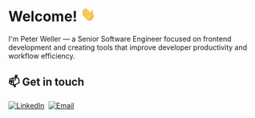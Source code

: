 <h1>Welcome! <img src="https://raw.githubusercontent.com/ABSphreak/ABSphreak/master/gifs/Hi.gif" width="30px" alt="Waving hand"></h1>

<p>I'm Peter Weller — a Senior Software Engineer focused on frontend development and creating tools that improve developer productivity and workflow efficiency.</p>

<h2>📫 Get in touch</h2>
<p>
  <a target="_blank" href="https://www.linkedin.com/in/peter-weller-ba542293" aria-label="Contact via LinkedIn "><img src="https://img.shields.io/badge/linkedin-%230077B5.svg?&style=for-the-badge&logo=linkedin&logoColor=white" alt="LinkedIn"></a>&nbsp;
  <a href="mailto:peter.weller@mailfence.com?subject=Hello%20Peter,%20From%20Github" aria-label="Contact via Email"><img src="https://img.shields.io/badge/email-e836f0?&style=for-the-badge&logo=maildotru&logoColor=white" alt="Email"></a>&nbsp;
</p>
